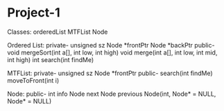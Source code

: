 # Project-1

Classes:
orderedList
MTFList
Node

Ordered List:
    private-
        unsigned sz
        Node<int> *frontPtr
        Node<int> *backPtr
    public-
        void mergeSort(int a[], int low, int high)
        void merge(int a[], int low, int mid, int high)
        int search(int findMe)

MTFList:
    private-
        unsigned sz
        Node<int> *frontPtr
    public-
        search(int findMe)
        moveToFront(int i)

Node:
    public-
        int info
        Node<int> next
        Node<int> previous
        Node<int>(int, Node<int>* = NULL, Node<int>* = NULL)
